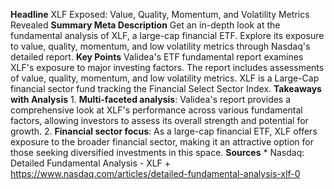 ﻿---
title: ""
date: "2025-08-22T07:36:07"
category: "Markets"
summary: ""
slug: ""
source_urls:
  - ""
seo:
  title: " | Hash n Hedge"
  description: ""
  keywords: ["news", "markets", "brief"]
---
**Headline** XLF Exposed: Value, Quality, Momentum, and Volatility Metrics Revealed  **Summary Meta Description** Get an in-depth look at the fundamental analysis of XLF, a large-cap financial ETF. Explore its exposure to value, quality, momentum, and low volatility metrics through Nasdaq's detailed report.  **Key Points**   Validea's ETF fundamental report examines XLF's exposure to major investing factors.  The report includes assessments of value, quality, momentum, and low volatility metrics.  XLF is a Large-Cap financial sector fund tracking the Financial Select Sector Index.  **Takeaways with Analysis**  1. **Multi-faceted analysis**: Validea's report provides a comprehensive look at XLF's performance across various fundamental factors, allowing investors to assess its overall strength and potential for growth. 2. **Financial sector focus**: As a large-cap financial ETF, XLF offers exposure to the broader financial sector, making it an attractive option for those seeking diversified investments in this space.  **Sources**  * Nasdaq: Detailed Fundamental Analysis - XLF 	+ https://www.nasdaq.com/articles/detailed-fundamental-analysis-xlf-0